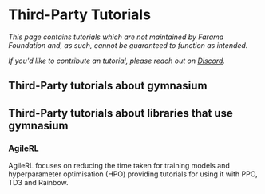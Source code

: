 
# Third-Party Tutorials


*This page contains tutorials which are not maintained by Farama Foundation and, as such, cannot be guaranteed to function as intended.*

*If you'd like to contribute an tutorial, please reach out on [Discord](https://discord.gg/bnJ6kubTg6).*


## Third-Party tutorials about gymnasium

## Third-Party tutorials about libraries that use gymnasium

### [AgileRL](https://docs.agilerl.com/en/latest/tutorials/gymnasium/index.html)

AgileRL focuses on reducing the time taken for training models and hyperparameter optimisation (HPO) providing tutorials for using it with PPO, TD3 and Rainbow.
